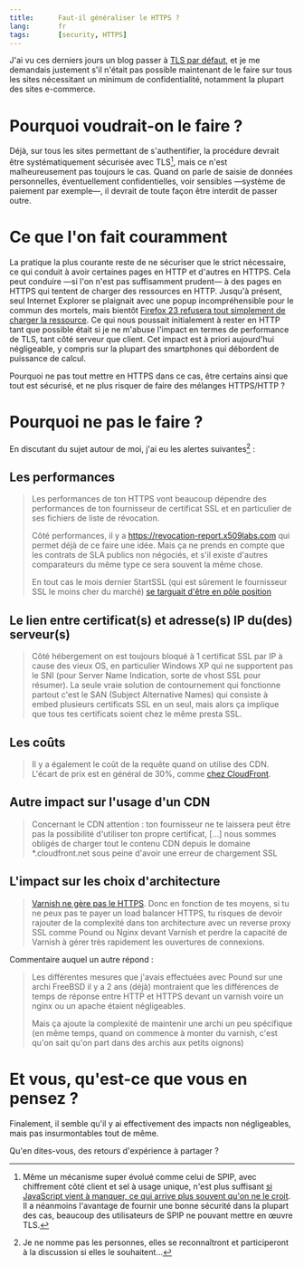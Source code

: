 ```yaml
---
title:      Faut-il généraliser le HTTPS ?
lang:       fr
tags:       [security, HTTPS]
---
```


J'ai vu ces derniers jours un blog passer à [TLS par défaut](https://n.survol.fr/n/tls-par-defaut), et je me demandais justement s'il n'était pas possible maintenant de le faire sur tous les sites nécessitant un minimum de confidentialité, notamment la plupart des sites e-commerce.

# Pourquoi voudrait-on le faire ?

Déjà, sur tous les sites permettant de s'authentifier, la procédure devrait être systématiquement sécurisée avec TLS[^1], mais ce n'est malheureusement pas toujours le cas. Quand on parle de saisie de données personnelles, éventuellement confidentielles, voir sensibles —système de paiement par exemple—, il devrait de toute façon être interdit de passer outre.

# Ce que l'on fait couramment

La pratique la plus courante reste de ne sécuriser que le strict nécessaire, ce qui conduit à avoir certaines pages en HTTP et d'autres en HTTPS. Cela peut conduire —si l'on n'est pas suffisamment prudent— à des pages en HTTPS qui tentent de charger des ressources en HTTP. Jusqu'à présent, seul Internet Explorer se plaignait avec une popup incompréhensible pour le commun des mortels, mais bientôt [Firefox 23 refusera tout simplement de charger la ressource](http://blog.mozilla.org/tanvi/2013/04/10/mixed-content-blocking-enabled-in-firefox-23/). Ce qui nous poussait initialement à rester en HTTP tant que possible était si je ne m'abuse l'impact en termes de performance de TLS, tant côté serveur que client. Cet impact est à priori aujourd'hui négligeable, y compris sur la plupart des smartphones qui débordent de puissance de calcul.

Pourquoi ne pas tout mettre en HTTPS dans ce cas, être certains ainsi que tout est sécurisé, et ne plus risquer de faire des mélanges HTTPS/HTTP ?

# Pourquoi ne pas le faire ?

En discutant du sujet autour de moi, j'ai eu les alertes suivantes[^2] :

## Les performances

> Les performances de ton HTTPS vont beaucoup dépendre des performances de ton fournisseur de certificat SSL et en particulier de ses fichiers de liste de révocation.
>
> Côté performances, il y a https://revocation-report.x509labs.com qui permet déjà de ce faire une idée. Mais ça ne prends en compte que les contrats de SLA publics non négociés, et s'il existe d'autres comparateurs du même type ce sera souvent la même chose.
>
> En tout cas le mois dernier StartSSL (qui est sûrement le fournisseur SSL le moins cher du marché) [se targuait d'être en pôle position](https://twitter.com/startssl/status/324975028712116225)

## Le lien entre certificat(s) et adresse(s) IP du(des) serveur(s)

> Côté hébergement on est toujours bloqué à 1 certificat SSL par IP à cause des vieux OS, en particulier Windows XP qui ne supportent pas le SNI (pour Server Name Indication, sorte de vhost SSL pour résumer). La seule vraie solution de contournement qui fonctionne partout c'est le SAN (Subject Alternative Names) qui consiste à embed plusieurs certificats SSL en un seul, mais alors ça implique que tous tes certificats soient chez le même presta SSL.

## Les coûts

> Il y a également le coût de la requête quand on utilise des CDN. L'écart de prix est en général de 30%, comme [chez CloudFront](https://aws.amazon.com/fr/cloudfront/pricing/).

## Autre impact sur l'usage d'un CDN

> Concernant le CDN attention : ton fournisseur ne te laissera peut être pas la possibilité d'utiliser ton propre certificat, […] nous sommes obligés de charger tout le contenu CDN depuis le domaine *.cloudfront.net sous peine d'avoir une erreur de chargement SSL

## L'impact sur les choix d'architecture

> [Varnish ne gère pas le HTTPS](https://www.varnish-cache.org/docs/trunk/phk/ssl.html). Donc en fonction de tes moyens, si tu ne peux pas te payer un load balancer HTTPS, tu risques de devoir rajouter de la complexité dans ton architecture avec un reverse proxy SSL comme Pound ou Nginx devant Varnish et perdre la capacité de Varnish à gérer très rapidement les ouvertures de connexions.

Commentaire auquel un autre répond :

> Les différentes mesures que j'avais effectuées avec Pound sur une archi FreeBSD il y a 2 ans (déjà) montraient que les différences de temps de réponse entre HTTP et HTTPS devant un varnish voire un nginx ou un apache étaient négligeables.
>
> Mais ça ajoute la complexité de maintenir une archi un peu spécifique (en même temps, quand on commence à monter du varnish, c'est qu'on sait qu'on part dans des archis aux petits oignons)

# Et vous, qu'est-ce que vous en pensez ?

Finalement, il semble qu'il y ai effectivement des impacts non négligeables, mais pas insurmontables tout de même.

Qu'en dites-vous, des retours d'expérience à partager ?

[^1]: Même un mécanisme super évolué comme celui de SPIP, avec chiffrement côté client et sel à usage unique, n'est plus suffisant [si JavaScript vient à manquer, ce qui arrive plus souvent qu'on ne le croit](http://christianheilmann.com/2011/12/06/that-javascript-not-available-case/). Il a néanmoins l'avantage de fournir une bonne sécurité dans la plupart des cas, beaucoup des utilisateurs de SPIP ne pouvant mettre en œuvre TLS.

[^2]: Je ne nomme pas les personnes, elles se reconnaîtront et participeront à la discussion si elles le souhaitent…
